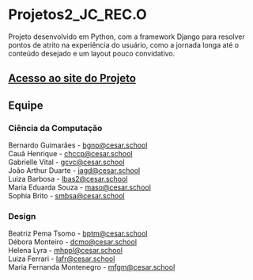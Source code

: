 # Projetos2_JC_REC.O
Projeto desenvolvido em Python, com a framework Django para resolver  pontos de atrito na experiência do usuário, como a jornada longa até o conteúdo desejado e um layout pouco convidativo.

## <a href="https://sites.google.com/cesar.school/rec-o/in%C3%ADciohttps://sites.google.com/cesar.school/rec-o/in%C3%ADcio">Acesso ao site do Projeto</a>

## Equipe
### Ciência da Computação
Bernardo Guimarães - bgnp@cesar.school <br>
Cauã Henrique - chccp@cesar.school <br>
Gabrielle Vital - gcvc@cesar.school <br>
João Arthur Duarte - jagd@cesar.school <br>
Luiza Barbosa - lbas2@cesar.school <br>
Maria Eduarda Souza - maso@cesar.school <br>
Sophia Brito - smbsa@cesar.school <br>

### Design
Beatriz Pema Tsomo - bptm@cesar.school <br>
Débora Monteiro - dcmo@cesar.school <br>
Helena Lyra - mhppl@cesar.school <br>
Luiza Ferrari - lafr@cesar.school <br>
Maria Fernanda Montenegro - mfgm@cesar.school <br>